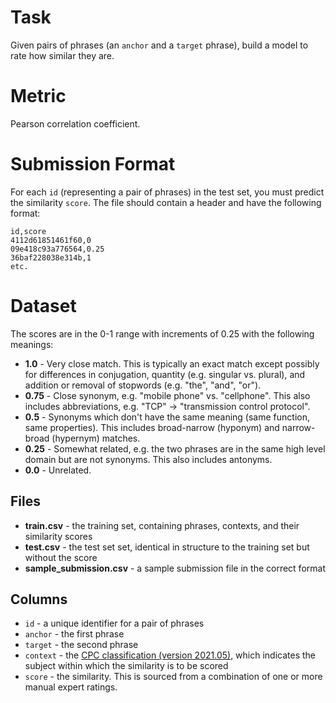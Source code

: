 # Task

Given pairs of phrases (an `anchor` and a `target` phrase), build a model to rate how similar they are.  

# Metric

Pearson correlation coefficient.

# Submission Format

For each `id` (representing a pair of phrases) in the test set, you must predict the similarity `score`. The file should contain a header and have the following format:

```
id,score
4112d61851461f60,0
09e418c93a776564,0.25
36baf228038e314b,1
etc.

```

# Dataset

The scores are in the 0-1 range with increments of 0.25 with the following meanings:

- **1.0** - Very close match. This is typically an exact match except possibly for differences in conjugation, quantity (e.g. singular vs. plural), and addition or removal of stopwords (e.g. "the", "and", "or").
- **0.75** - Close synonym, e.g. "mobile phone" vs. "cellphone". This also includes abbreviations, e.g. "TCP" -> "transmission control protocol".
- **0.5** - Synonyms which don't have the same meaning (same function, same properties). This includes broad-narrow (hyponym) and narrow-broad (hypernym) matches.
- **0.25** - Somewhat related, e.g. the two phrases are in the same high level domain but are not synonyms. This also includes antonyms.
- **0.0** - Unrelated.

Files
-----

- **train.csv** - the training set, containing phrases, contexts, and their similarity scores
- **test.csv** - the test set set, identical in structure to the training set but without the score
- **sample_submission.csv** - a sample submission file in the correct format

Columns
-------

- `id` - a unique identifier for a pair of phrases
- `anchor` - the first phrase
- `target` - the second phrase
- `context` - the [CPC classification (version 2021.05)](https://en.wikipedia.org/wiki/Cooperative_Patent_Classification), which indicates the subject within which the similarity is to be scored
- `score` - the similarity. This is sourced from a combination of one or more manual expert ratings.